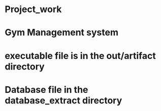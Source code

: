 # Project_work
# Gym Management system 


# executable file is in the out/artifact directory 
# Database file in the database_extract directory

